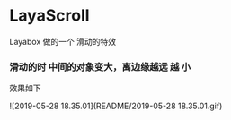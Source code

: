 # LayaScroll
Layabox 做的一个 滑动的特效

### 滑动的时 中间的对象变大，离边缘越远 越 小

效果如下

![2019-05-28 18.35.01](README/2019-05-28 18.35.01.gif)